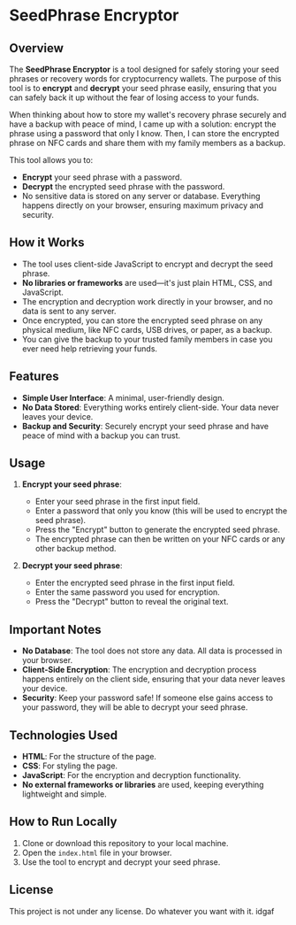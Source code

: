 # SeedPhrase Encryptor

## Overview

The **SeedPhrase Encryptor** is a tool designed for safely storing your seed phrases or recovery words for cryptocurrency wallets. The purpose of this tool is to **encrypt** and **decrypt** your seed phrase easily, ensuring that you can safely back it up without the fear of losing access to your funds.

When thinking about how to store my wallet's recovery phrase securely and have a backup with peace of mind, I came up with a solution: encrypt the phrase using a password that only I know. Then, I can store the encrypted phrase on NFC cards and share them with my family members as a backup.

This tool allows you to:
- **Encrypt** your seed phrase with a password.
- **Decrypt** the encrypted seed phrase with the password.
- No sensitive data is stored on any server or database. Everything happens directly on your browser, ensuring maximum privacy and security.

## How it Works

- The tool uses client-side JavaScript to encrypt and decrypt the seed phrase.
- **No libraries or frameworks** are used—it's just plain HTML, CSS, and JavaScript.
- The encryption and decryption work directly in your browser, and no data is sent to any server.
- Once encrypted, you can store the encrypted seed phrase on any physical medium, like NFC cards, USB drives, or paper, as a backup.
- You can give the backup to your trusted family members in case you ever need help retrieving your funds.

## Features

- **Simple User Interface**: A minimal, user-friendly design.
- **No Data Stored**: Everything works entirely client-side. Your data never leaves your device.
- **Backup and Security**: Securely encrypt your seed phrase and have peace of mind with a backup you can trust.

## Usage

1. **Encrypt your seed phrase**:
   - Enter your seed phrase in the first input field.
   - Enter a password that only you know (this will be used to encrypt the seed phrase).
   - Press the "Encrypt" button to generate the encrypted seed phrase.
   - The encrypted phrase can then be written on your NFC cards or any other backup method.

2. **Decrypt your seed phrase**:
   - Enter the encrypted seed phrase in the first input field.
   - Enter the same password you used for encryption.
   - Press the "Decrypt" button to reveal the original text.

## Important Notes

- **No Database**: The tool does not store any data. All data is processed in your browser.
- **Client-Side Encryption**: The encryption and decryption process happens entirely on the client side, ensuring that your data never leaves your device.
- **Security**: Keep your password safe! If someone else gains access to your password, they will be able to decrypt your seed phrase.

## Technologies Used

- **HTML**: For the structure of the page.
- **CSS**: For styling the page.
- **JavaScript**: For the encryption and decryption functionality.
- **No external frameworks or libraries** are used, keeping everything lightweight and simple.

## How to Run Locally

1. Clone or download this repository to your local machine.
2. Open the `index.html` file in your browser.
3. Use the tool to encrypt and decrypt your seed phrase.


## License

This project is not under any license. Do whatever you want with it. idgaf
